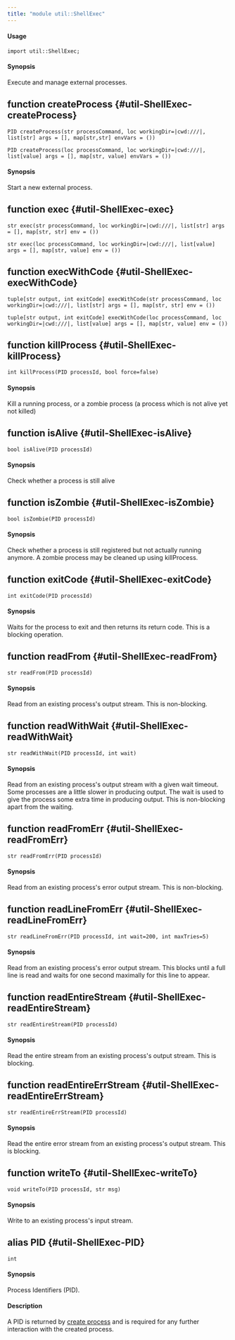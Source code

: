 ```yaml
---
title: "module util::ShellExec"
---
```


#### Usage

`import util::ShellExec;`

#### Synopsis

Execute and manage external processes.


## function createProcess {#util-ShellExec-createProcess}

```rascal
PID createProcess(str processCommand, loc workingDir=|cwd:///|, list[str] args = [], map[str,str] envVars = ())

PID createProcess(loc processCommand, loc workingDir=|cwd:///|, list[value] args = [], map[str, value] envVars = ())

```

#### Synopsis

Start a new external process.

## function exec {#util-ShellExec-exec}

```rascal
str exec(str processCommand, loc workingDir=|cwd:///|, list[str] args = [], map[str, str] env = ())

str exec(loc processCommand, loc workingDir=|cwd:///|, list[value] args = [], map[str, value] env = ())

```

## function execWithCode {#util-ShellExec-execWithCode}

```rascal
tuple[str output, int exitCode] execWithCode(str processCommand, loc workingDir=|cwd:///|, list[str] args = [], map[str, str] env = ())

tuple[str output, int exitCode] execWithCode(loc processCommand, loc workingDir=|cwd:///|, list[value] args = [], map[str, value] env = ())

```

## function killProcess {#util-ShellExec-killProcess}

```rascal
int killProcess(PID processId, bool force=false)

```

#### Synopsis

Kill a running process, or a zombie process (a process which is not alive yet not killed)

## function isAlive {#util-ShellExec-isAlive}

```rascal
bool isAlive(PID processId)

```

#### Synopsis

Check whether a process is still alive

## function isZombie {#util-ShellExec-isZombie}

```rascal
bool isZombie(PID processId)

```

#### Synopsis

Check whether a process is still registered but not actually running anymore. A zombie process may be cleaned up using killProcess.

## function exitCode {#util-ShellExec-exitCode}

```rascal
int exitCode(PID processId)

```

#### Synopsis

Waits for the process to exit and then returns its return code. This is a blocking operation.

## function readFrom {#util-ShellExec-readFrom}

```rascal
str readFrom(PID processId)

```

#### Synopsis

Read from an existing process's output stream. This is non-blocking.

## function readWithWait {#util-ShellExec-readWithWait}

```rascal
str readWithWait(PID processId, int wait)

```

#### Synopsis

Read from an existing process's output stream with a given wait timeout. Some processes are a little slower in producing output. The wait is used to give the process some extra time in producing output. This is non-blocking apart from the waiting.

## function readFromErr {#util-ShellExec-readFromErr}

```rascal
str readFromErr(PID processId)

```

#### Synopsis

Read from an existing process's error output stream. This is non-blocking.

## function readLineFromErr {#util-ShellExec-readLineFromErr}

```rascal
str readLineFromErr(PID processId, int wait=200, int maxTries=5)

```

#### Synopsis

Read from an existing process's error output stream. This blocks until a full line is read and waits for one second maximally for this line to appear.

## function readEntireStream {#util-ShellExec-readEntireStream}

```rascal
str readEntireStream(PID processId)

```

#### Synopsis

Read the entire stream from an existing process's output stream. This is blocking.

## function readEntireErrStream {#util-ShellExec-readEntireErrStream}

```rascal
str readEntireErrStream(PID processId)

```

#### Synopsis

Read the entire error stream from an existing process's output stream. This is blocking.

## function writeTo {#util-ShellExec-writeTo}

```rascal
void writeTo(PID processId, str msg)

```

#### Synopsis

Write to an existing process's input stream.

## alias PID {#util-ShellExec-PID}

```rascal
int

```

#### Synopsis

Process Identifiers (PID).

#### Description


A PID is returned by [create process](../../Library/util/ShellExec.md#util::ShellExec-createProcess) and is required for any further interaction with the created process.

